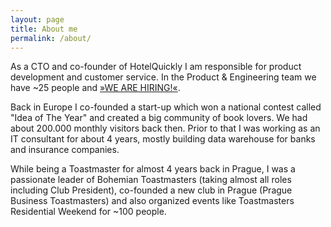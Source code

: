 ```yaml
---
layout: page
title: About me
permalink: /about/
---
```


As a CTO and co-founder of HotelQuickly I am responsible for product development and customer service. In the Product & Engineering team we have ~25 people and [»WE ARE HIRING!«](https://github.com/HotelQuickly/WeAreHiring/).

Back in Europe I co-founded a start-up which won a national contest called "Idea of The Year" and created a big community of book lovers. We had about 200.000 monthly visitors back then. Prior to that I was working as an IT consultant for about 4 years, mostly building data warehouse for banks and insurance companies.

While being a Toastmaster for almost 4 years back in Prague, I was a passionate leader of Bohemian Toastmasters (taking almost all roles including Club President), co-founded a new club in Prague (Prague Business Toastmasters) and also organized events like Toastmasters Residential Weekend for ~100 people.
